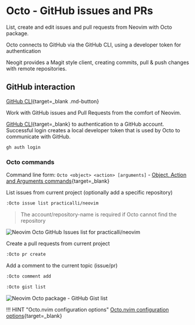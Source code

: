 # Octo - GitHub issues and PRs

List, create and edit issues and pull requests from Neovim with Octo package.

Octo connects to GitHub via the GitHub CLI, using a developer token for authentication

Neogit provides a Magit style client, creating commits, pull & push changes with remote repositories.


## GitHub interaction

[GitHub CLI](https://cli.github.com/){target=_blank .md-button}

Work with GitHub issues and Pull Requests from the comfort of Neovim.

[GitHub CLI](https://cli.github.com/){target=_blank} to authentication to a GitHub account.  Successful login creates a local developer token that is used by Octo to communicate with GitHub.

```shell
gh auth login
```

### Octo commands

Command line form: `Octo <object> <action> [arguments]` - [Object, Action and Arguments commands](https://github.com/pwntester/octo.nvim#-commands){target=_blank}

List issues from current project (optionally add a specific repository)

```sh
:Octo issue list practicalli/neovim
```

> The account/repository-name is required if Octo cannot find the repository

![Neovim Octo GitHub Issues list for practicalli/neovim](https://raw.githubusercontent.com/practicalli/graphic-design/live/editors/neovim/screenshots/neovim-octo-github-issue-list.png)

Create a pull requests from current project

```sh
:Octo pr create
```

Add a comment to the current topic (issue/pr)
```sh
:Octo comment add

```

```sh
:Octo gist list
```

![Neovim Octo package - GitHub Gist list](https://raw.githubusercontent.com/practicalli/graphic-design/live/editors/neovim/screenshots/neovim-octo-github-gist-list.png)

!!! HINT "Octo.nvim configuration options"
    [Octo.nvim configuration options](https://github.com/pwntester/octo.nvim#%EF%B8%8F-configuration){target=_blank}
